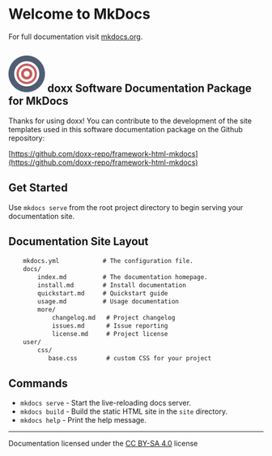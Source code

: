 # Welcome to MkDocs

For full documentation visit [mkdocs.org](http://mkdocs.org).

## ![project header image](img/target-72.png) doxx Software Documentation Package for MkDocs

Thanks for using doxx!  You can contribute to the development of the site templates used in this software documentation package on the Github repository:

[https://github.com/doxx-repo/framework-html-mkdocs](https://github.com/doxx-repo/framework-html-mkdocs)

## Get Started

Use `mkdocs serve` from the root project directory to begin serving your documentation site.

## Documentation Site Layout

<pre><code>    mkdocs.yml            # The configuration file.
    docs/
        index.md          # The documentation homepage.
        install.md        # Install documentation
        quickstart.md     # Quickstart guide
        usage.md          # Usage documentation
        more/
            changelog.md   # Project changelog
            issues.md      # Issue reporting
            license.md     # Project license
    user/
        css/
           base.css        # custom CSS for your project</code></pre>

## Commands

* `mkdocs serve` - Start the live-reloading docs server.
* `mkdocs build` - Build the static HTML site in the `site` directory.
* `mkdocs help` - Print the help message.

-----------------

Documentation licensed under the [CC BY-SA 4.0](https://creativecommons.org/licenses/by-sa/4.0/) license

